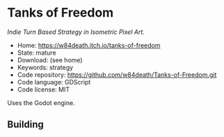 # Tanks of Freedom

_Indie Turn Based Strategy in Isometric Pixel Art._

- Home: https://w84death.itch.io/tanks-of-freedom
- State: mature
- Download: (see home)
- Keywords: strategy
- Code repository: https://github.com/w84death/Tanks-of-Freedom.git
- Code language: GDScript
- Code license: MIT

Uses the Godot engine.

## Building

